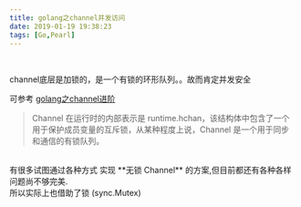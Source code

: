 ```yaml
---
title: golang之channel并发访问
date: 2019-01-19 19:38:23
tags: [Go,Pearl]
---
```


<br>



channel底层是加锁的，是一个有锁的环形队列。。故而肯定并发安全


可参考 [golang之channel进阶](https://dashen.tech/2020/10/15/golang%E4%B9%8Bchannel%E8%BF%9B%E9%98%B6/)



> Channel 在运行时的内部表示是 runtime.hchan，该结构体中包含了一个用于保护成员变量的互斥锁，从某种程度上说，Channel 是一个用于同步和通信的有锁队列。
<br>
有很多试图通过各种方式 实现 **无锁 Channel** 的方案,但目前都还有各种各样问题尚不够完美.
<br>
所以实际上也借助了锁 (sync.Mutex)






